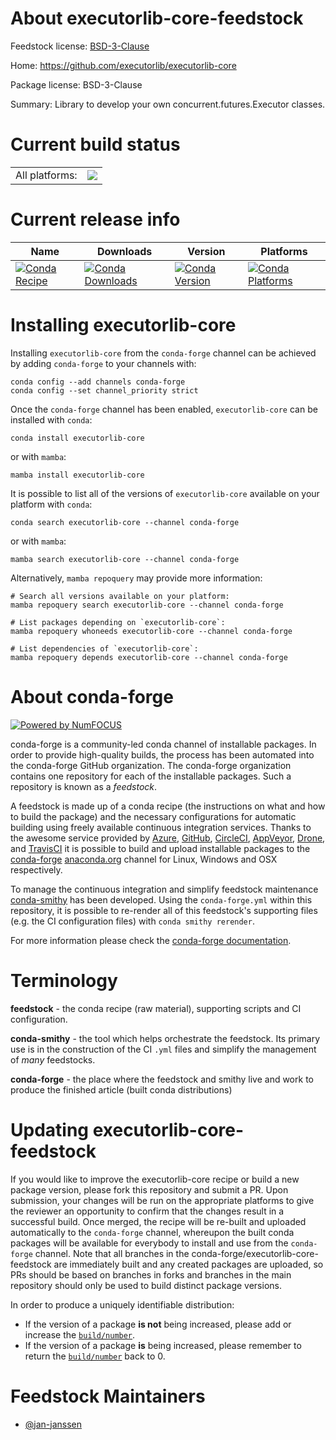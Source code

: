 About executorlib-core-feedstock
================================

Feedstock license: [BSD-3-Clause](https://github.com/conda-forge/executorlib-core-feedstock/blob/main/LICENSE.txt)

Home: https://github.com/executorlib/executorlib-core

Package license: BSD-3-Clause

Summary: Library to develop your own concurrent.futures.Executor classes.

Current build status
====================


<table><tr><td>All platforms:</td>
    <td>
      <a href="https://dev.azure.com/conda-forge/feedstock-builds/_build/latest?definitionId=22288&branchName=main">
        <img src="https://dev.azure.com/conda-forge/feedstock-builds/_apis/build/status/executorlib-core-feedstock?branchName=main">
      </a>
    </td>
  </tr>
</table>

Current release info
====================

| Name | Downloads | Version | Platforms |
| --- | --- | --- | --- |
| [![Conda Recipe](https://img.shields.io/badge/recipe-executorlib--core-green.svg)](https://anaconda.org/conda-forge/executorlib-core) | [![Conda Downloads](https://img.shields.io/conda/dn/conda-forge/executorlib-core.svg)](https://anaconda.org/conda-forge/executorlib-core) | [![Conda Version](https://img.shields.io/conda/vn/conda-forge/executorlib-core.svg)](https://anaconda.org/conda-forge/executorlib-core) | [![Conda Platforms](https://img.shields.io/conda/pn/conda-forge/executorlib-core.svg)](https://anaconda.org/conda-forge/executorlib-core) |

Installing executorlib-core
===========================

Installing `executorlib-core` from the `conda-forge` channel can be achieved by adding `conda-forge` to your channels with:

```
conda config --add channels conda-forge
conda config --set channel_priority strict
```

Once the `conda-forge` channel has been enabled, `executorlib-core` can be installed with `conda`:

```
conda install executorlib-core
```

or with `mamba`:

```
mamba install executorlib-core
```

It is possible to list all of the versions of `executorlib-core` available on your platform with `conda`:

```
conda search executorlib-core --channel conda-forge
```

or with `mamba`:

```
mamba search executorlib-core --channel conda-forge
```

Alternatively, `mamba repoquery` may provide more information:

```
# Search all versions available on your platform:
mamba repoquery search executorlib-core --channel conda-forge

# List packages depending on `executorlib-core`:
mamba repoquery whoneeds executorlib-core --channel conda-forge

# List dependencies of `executorlib-core`:
mamba repoquery depends executorlib-core --channel conda-forge
```


About conda-forge
=================

[![Powered by
NumFOCUS](https://img.shields.io/badge/powered%20by-NumFOCUS-orange.svg?style=flat&colorA=E1523D&colorB=007D8A)](https://numfocus.org)

conda-forge is a community-led conda channel of installable packages.
In order to provide high-quality builds, the process has been automated into the
conda-forge GitHub organization. The conda-forge organization contains one repository
for each of the installable packages. Such a repository is known as a *feedstock*.

A feedstock is made up of a conda recipe (the instructions on what and how to build
the package) and the necessary configurations for automatic building using freely
available continuous integration services. Thanks to the awesome service provided by
[Azure](https://azure.microsoft.com/en-us/services/devops/), [GitHub](https://github.com/),
[CircleCI](https://circleci.com/), [AppVeyor](https://www.appveyor.com/),
[Drone](https://cloud.drone.io/welcome), and [TravisCI](https://travis-ci.com/)
it is possible to build and upload installable packages to the
[conda-forge](https://anaconda.org/conda-forge) [anaconda.org](https://anaconda.org/)
channel for Linux, Windows and OSX respectively.

To manage the continuous integration and simplify feedstock maintenance
[conda-smithy](https://github.com/conda-forge/conda-smithy) has been developed.
Using the ``conda-forge.yml`` within this repository, it is possible to re-render all of
this feedstock's supporting files (e.g. the CI configuration files) with ``conda smithy rerender``.

For more information please check the [conda-forge documentation](https://conda-forge.org/docs/).

Terminology
===========

**feedstock** - the conda recipe (raw material), supporting scripts and CI configuration.

**conda-smithy** - the tool which helps orchestrate the feedstock.
                   Its primary use is in the construction of the CI ``.yml`` files
                   and simplify the management of *many* feedstocks.

**conda-forge** - the place where the feedstock and smithy live and work to
                  produce the finished article (built conda distributions)


Updating executorlib-core-feedstock
===================================

If you would like to improve the executorlib-core recipe or build a new
package version, please fork this repository and submit a PR. Upon submission,
your changes will be run on the appropriate platforms to give the reviewer an
opportunity to confirm that the changes result in a successful build. Once
merged, the recipe will be re-built and uploaded automatically to the
`conda-forge` channel, whereupon the built conda packages will be available for
everybody to install and use from the `conda-forge` channel.
Note that all branches in the conda-forge/executorlib-core-feedstock are
immediately built and any created packages are uploaded, so PRs should be based
on branches in forks and branches in the main repository should only be used to
build distinct package versions.

In order to produce a uniquely identifiable distribution:
 * If the version of a package **is not** being increased, please add or increase
   the [``build/number``](https://docs.conda.io/projects/conda-build/en/latest/resources/define-metadata.html#build-number-and-string).
 * If the version of a package **is** being increased, please remember to return
   the [``build/number``](https://docs.conda.io/projects/conda-build/en/latest/resources/define-metadata.html#build-number-and-string)
   back to 0.

Feedstock Maintainers
=====================

* [@jan-janssen](https://github.com/jan-janssen/)


